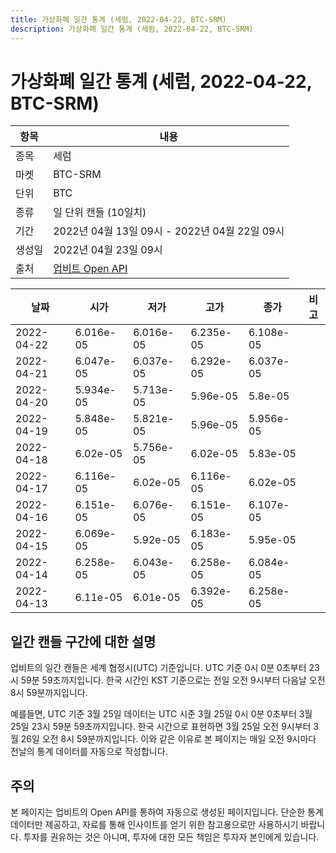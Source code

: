 ```yaml
---
title: 가상화폐 일간 통계 (세럼, 2022-04-22, BTC-SRM)
description: 가상화폐 일간 통계 (세럼, 2022-04-22, BTC-SRM)
---
```



가상화폐 일간 통계 (세럼, 2022-04-22, BTC-SRM)
===

|항목|내용|
|--|--|
|종목|세럼|
|마켓|BTC-SRM|
|단위|BTC|
|종류|일 단위 캔들 (10일치)|
|기간|2022년 04월 13일 09시 - 2022년 04월 22일 09시|
|생성일|2022년 04월 23일 09시|
|출처|[업비트 Open API](https://docs.upbit.com)|


|날짜|시가|저가|고가|종가|비고|
|--|--|--|--|--|--|
|2022-04-22|6.016e-05|6.016e-05|6.235e-05|6.108e-05|    |
|2022-04-21|6.047e-05|6.037e-05|6.292e-05|6.037e-05|    |
|2022-04-20|5.934e-05|5.713e-05|5.96e-05|5.8e-05|    |
|2022-04-19|5.848e-05|5.821e-05|5.96e-05|5.956e-05|    |
|2022-04-18|6.02e-05|5.756e-05|6.02e-05|5.83e-05|    |
|2022-04-17|6.116e-05|6.02e-05|6.116e-05|6.02e-05|    |
|2022-04-16|6.151e-05|6.076e-05|6.151e-05|6.107e-05|    |
|2022-04-15|6.069e-05|5.92e-05|6.183e-05|5.95e-05|    |
|2022-04-14|6.258e-05|6.043e-05|6.258e-05|6.084e-05|    |
|2022-04-13|6.11e-05|6.01e-05|6.392e-05|6.258e-05|    |


일간 캔들 구간에 대한 설명
---


업비트의 일간 캔들은 세계 협정시(UTC) 기준입니다. 
UTC 기준 0시 0분 0초부터 23시 59분 59초까지입니다. 
한국 시간인 KST 기준으로는 전일 오전 9시부터 다음날 오전 8시 59분까지입니다. 


예를들면, UTC 기준 3월 25일 데이터는 UTC 시준 3월 25일 0시 0분 0초부터 3월 25일 23시 59분 59초까지입니다. 
한국 시간으로 표현하면 3월 25일 오전 9시부터 3월 26일 오전 8시 59분까지입니다. 
이와 같은 이유로 본 페이지는 매일 오전 9시마다 전날의 통계 데이터를 자동으로 작성합니다. 


주의
---


본 페이지는 업비트의 Open API를 통하여 자동으로 생성된 페이지입니다. 
단순한 통계 데이터만 제공하고, 자료를 통해 인사이트를 얻기 위한 참고용으로만 사용하시기 바랍니다. 
투자를 권유하는 것은 아니며, 투자에 대한 모든 책임은 투자자 본인에게 있습니다. 
